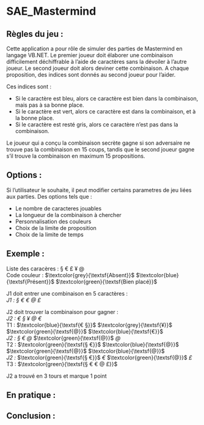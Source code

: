 # SAE_Mastermind

Règles du jeu :
-
Cette application a pour rôle de simuler des parties de Mastermind en langage VB.NET.
Le premier joueur doit élaborer une combinaison difficilement déchiffrable à l’aide de caractères sans la dévoiler à l’autre joueur. 
Le second joueur doit alors deviner cette combinaison. A chaque proposition, des indices sont donnés au second joueur pour l’aider.

Ces indices sont :
- Si le caractère est bleu, alors ce caractère est bien dans la 
combinaison, mais pas à sa bonne place.
- Si le caractère est vert, alors ce caractère est dans la combinaison, 
et à la bonne place.
- Si le caractère est resté gris, alors ce caractère n’est pas dans la 
combinaison.

Le joueur qui a conçu la combinaison secrète gagne si son adversaire ne trouve pas la 
combinaison en 15 coups, tandis que le second joueur gagne s’il trouve la combinaison en
maximum 15 propositions.

Options :
-
Si l’utilisateur le souhaite, il peut modifier certains parametres de jeu liées aux parties. 
Des options tels que :
- Le nombre de caracteres jouables
- La longueur de la combinaison à chercher
- Personnalisation des couleurs
- Choix de la limite de proposition
- Choix de la limite de temps

Exemple :
-

Liste des caracères : § € £ ¥ @  
Code couleur : $\textcolor{grey}{\textsf{Absent}}$ $\textcolor{blue}{\textsf{Présent}}$ $\textcolor{green}{\textsf{Bien placé}}$  

J1 doit entrer une combinaison en 5 caractères :  
*J1 : § € € @ £*  

J2 doit trouver la combinaison pour gagner :  
*J2 : € § ¥ @ €*  
T1 : $\textcolor{blue}{\textsf{€ §}}$ $\textcolor{grey}{\textsf{¥}}$ $\textcolor{green}{\textsf{@}}$ $\textcolor{blue}{\textsf{€}}$  
*J2 : § € @* $\textcolor{green}{\textsf{@}}$ *@*  
T2 : $\textcolor{green}{\textsf{§ €}}$ $\textcolor{blue}{\textsf{@}}$ $\textcolor{green}{\textsf{@}}$ $\textcolor{blue}{\textsf{@}}$  
*J2 :* $\textcolor{green}{\textsf{§ €}}$ *€* $\textcolor{green}{\textsf{@}}$ *£*  
T3 : $\textcolor{green}{\textsf{§ € € @ £}}$

J2 a trouvé en 3 tours et marque 1 point


En pratique :
-

Conclusion :
-
